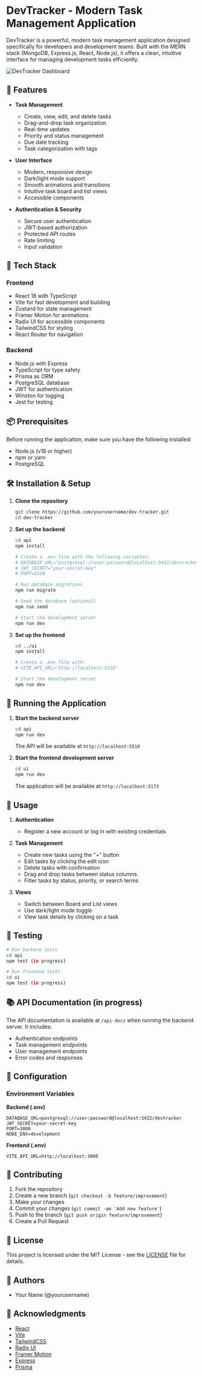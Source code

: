 # DevTracker - Modern Task Management Application

DevTracker is a powerful, modern task management application designed specifically for developers and development teams. Built with the MERN stack (MongoDB, Express.js, React, Node.js), it offers a clean, intuitive interface for managing development tasks efficiently.

![DevTracker Dashboard](screenshot.png)

## 🌟 Features

- **Task Management**
  - Create, view, edit, and delete tasks
  - Drag-and-drop task organization
  - Real-time updates
  - Priority and status management
  - Due date tracking
  - Task categorization with tags

- **User Interface**
  - Modern, responsive design
  - Dark/light mode support
  - Smooth animations and transitions
  - Intuitive task board and list views
  - Accessible components

- **Authentication & Security**
  - Secure user authentication
  - JWT-based authorization
  - Protected API routes
  - Rate limiting
  - Input validation

## 🚀 Tech Stack

### Frontend
- React 18 with TypeScript
- Vite for fast development and building
- Zustand for state management
- Framer Motion for animations
- Radix UI for accessible components
- TailwindCSS for styling
- React Router for navigation

### Backend
- Node.js with Express
- TypeScript for type safety
- Prisma as ORM
- PostgreSQL database
- JWT for authentication
- Winston for logging
- Jest for testing

## 📦 Prerequisites

Before running the application, make sure you have the following installed:
- Node.js (v18 or higher)
- npm or yarn
- PostgreSQL

## 🛠 Installation & Setup

1. **Clone the repository**
   ```bash
   git clone https://github.com/yourusername/dev-tracker.git
   cd dev-tracker
   ```

2. **Set up the backend**
   ```bash
   cd api
   npm install
   
   # Create a .env file with the following variables:
   # DATABASE_URL="postgresql://user:password@localhost:5432/devtracker"
   # JWT_SECRET="your-secret-key"
   # PORT=5510
   
   # Run database migrations
   npm run migrate
   
   # Seed the database (optional)
   npm run seed
   
   # Start the development server
   npm run dev
   ```

3. **Set up the frontend**
   ```bash
   cd ../ui
   npm install
   
   # Create a .env file with:
   # VITE_API_URL="http://localhost:5510"
   
   # Start the development server
   npm run dev
   ```

## 🚀 Running the Application

1. **Start the backend server**
   ```bash
   cd api
   npm run dev
   ```
   The API will be available at `http://localhost:5510`

2. **Start the frontend development server**
   ```bash
   cd ui
   npm run dev
   ```
   The application will be available at `http://localhost:5173`

## 📱 Usage

1. **Authentication**
   - Register a new account or log in with existing credentials

2. **Task Management**
   - Create new tasks using the "+" button
   - Edit tasks by clicking the edit icon
   - Delete tasks with confirmation
   - Drag and drop tasks between status columns
   - Filter tasks by status, priority, or search terms

3. **Views**
   - Switch between Board and List views
   - Use dark/light mode toggle
   - View task details by clicking on a task

## 🧪 Testing

```bash
# Run backend tests
cd api
npm test (in progress)

# Run frontend tests
cd ui
npm test (in progress)
```

## 📚 API Documentation (in progress)

The API documentation is available at `/api-docs` when running the backend server. It includes:
- Authentication endpoints
- Task management endpoints
- User management endpoints
- Error codes and responses

## 🔧 Configuration

### Environment Variables

**Backend (.env)**
```env
DATABASE_URL=postgresql://user:password@localhost:5432/devtracker
JWT_SECRET=your-secret-key
PORT=3000
NODE_ENV=development
```

**Frontend (.env)**
```env
VITE_API_URL=http://localhost:3000
```

## 🤝 Contributing

1. Fork the repository
2. Create a new branch (`git checkout -b feature/improvement`)
3. Make your changes
4. Commit your changes (`git commit -am 'Add new feature'`)
5. Push to the branch (`git push origin feature/improvement`)
6. Create a Pull Request

## 📄 License

This project is licensed under the MIT License - see the [LICENSE](LICENSE) file for details.

## 👥 Authors

- Your Name (@yourusername)

## 🙏 Acknowledgments

- [React](https://reactjs.org/)
- [Vite](https://vitejs.dev/)
- [TailwindCSS](https://tailwindcss.com/)
- [Radix UI](https://www.radix-ui.com/)
- [Framer Motion](https://www.framer.com/motion/)
- [Express](https://expressjs.com/)
- [Prisma](https://www.prisma.io/)
